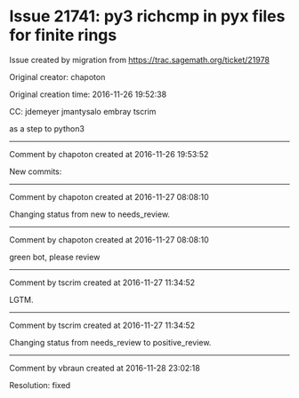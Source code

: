 # Issue 21741: py3 richcmp in pyx files for finite rings

Issue created by migration from https://trac.sagemath.org/ticket/21978

Original creator: chapoton

Original creation time: 2016-11-26 19:52:38

CC:  jdemeyer jmantysalo embray tscrim

as a step to python3


---

Comment by chapoton created at 2016-11-26 19:53:52

New commits:


---

Comment by chapoton created at 2016-11-27 08:08:10

Changing status from new to needs_review.


---

Comment by chapoton created at 2016-11-27 08:08:10

green bot, please review


---

Comment by tscrim created at 2016-11-27 11:34:52

LGTM.


---

Comment by tscrim created at 2016-11-27 11:34:52

Changing status from needs_review to positive_review.


---

Comment by vbraun created at 2016-11-28 23:02:18

Resolution: fixed
